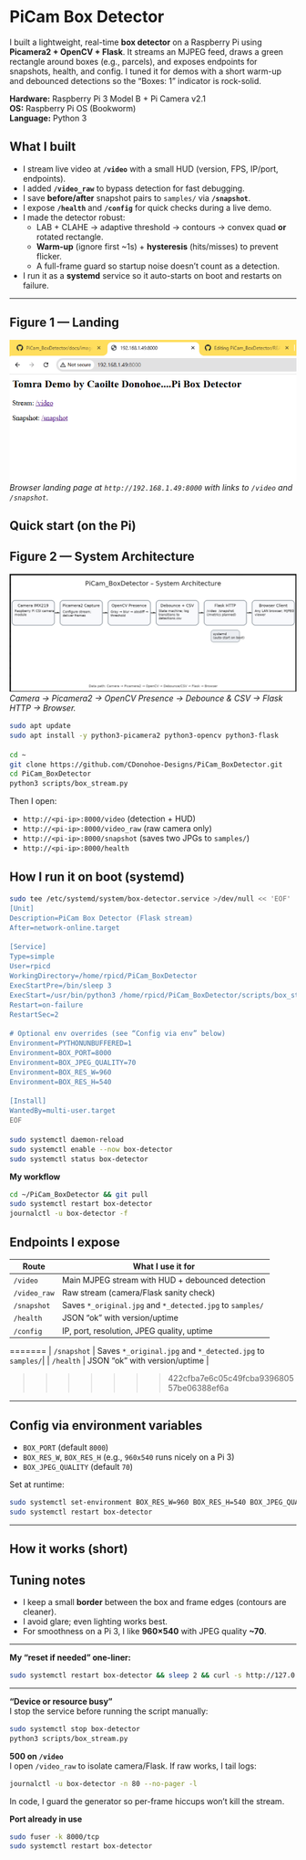 # PiCam Box Detector

I built a lightweight, real-time **box detector** on a Raspberry Pi using **Picamera2 + OpenCV + Flask**. It streams an MJPEG feed, draws a green rectangle around boxes (e.g., parcels), and exposes endpoints for snapshots, health, and config. I tuned it for demos with a short warm-up and debounced detections so the “Boxes: 1” indicator is rock-solid.

**Hardware:** Raspberry Pi 3 Model B + Pi Camera v2.1  
**OS:** Raspberry Pi OS (Bookworm)  
**Language:** Python 3



## What I built

- I stream live video at **`/video`** with a small HUD (version, FPS, IP/port, endpoints).
- I added **`/video_raw`** to bypass detection for fast debugging.
- I save **before/after** snapshot pairs to `samples/` via **`/snapshot`**.
- I expose **`/health`** and **`/config`** for quick checks during a live demo.
- I made the detector robust:
  - LAB + CLAHE → adaptive threshold → contours → convex quad **or** rotated rectangle.
  - **Warm-up** (ignore first ~1s) + **hysteresis** (hits/misses) to prevent flicker.
  - A full-frame guard so startup noise doesn’t count as a detection.
- I run it as a **systemd** service so it auto-starts on boot and restarts on failure.

---
## Figure 1 — Landing

![Figure 1 — Landing](docs/images/01-landing.jpg "Figure 1 — Landing: Browser page at http://<pi-ip>:8000")
*Browser landing page at `http://192.168.1.49:8000` with links to `/video` and `/snapshot`.*
## Quick start (on the Pi)

## Figure 2 — System Architecture

![Figure 2 — System Architecture](docs/images/02-architecture.png "Figure 2 — Architecture: Camera → Picamera2 → OpenCV → Debounce/CSV → Flask → Browser")
*Camera → Picamera2 → OpenCV Presence → Debounce & CSV → Flask HTTP → Browser.*

```bash
sudo apt update
sudo apt install -y python3-picamera2 python3-opencv python3-flask

cd ~
git clone https://github.com/CDonohoe-Designs/PiCam_BoxDetector.git
cd PiCam_BoxDetector
python3 scripts/box_stream.py
```

Then I open:

- `http://<pi-ip>:8000/video` (detection + HUD)  
- `http://<pi-ip>:8000/video_raw` (raw camera only)  
- `http://<pi-ip>:8000/snapshot` (saves two JPGs to `samples/`)  
- `http://<pi-ip>:8000/health`  


## How I run it on boot (systemd)

```bash
sudo tee /etc/systemd/system/box-detector.service >/dev/null << 'EOF'
[Unit]
Description=PiCam Box Detector (Flask stream)
After=network-online.target

[Service]
Type=simple
User=rpicd
WorkingDirectory=/home/rpicd/PiCam_BoxDetector
ExecStartPre=/bin/sleep 3
ExecStart=/usr/bin/python3 /home/rpicd/PiCam_BoxDetector/scripts/box_stream.py
Restart=on-failure
RestartSec=2

# Optional env overrides (see “Config via env” below)
Environment=PYTHONUNBUFFERED=1
Environment=BOX_PORT=8000
Environment=BOX_JPEG_QUALITY=70
Environment=BOX_RES_W=960
Environment=BOX_RES_H=540

[Install]
WantedBy=multi-user.target
EOF

sudo systemctl daemon-reload
sudo systemctl enable --now box-detector
sudo systemctl status box-detector
```

**My workflow**
```bash
cd ~/PiCam_BoxDetector && git pull
sudo systemctl restart box-detector
journalctl -u box-detector -f
```


## Endpoints I expose

| Route        | What I use it for                                       |
|--------------|----------------------------------------------------------|
| `/video`     | Main MJPEG stream with HUD + debounced detection         |
| `/video_raw` | Raw stream (camera/Flask sanity check)                   |
| `/snapshot`  | Saves `*_original.jpg` and `*_detected.jpg` to `samples/`|
| `/health`    | JSON “ok” with version/uptime                            |
| `/config`    | IP, port, resolution, JPEG quality, uptime               |
=======
| `/snapshot`  | Saves `*_original.jpg` and `*_detected.jpg` to `samples/`|
| `/health`    | JSON “ok” with version/uptime                            |
>>>>>>> 422cfba7e6c05c49fcba939680557be06388ef6a

---

## Config via environment variables

- `BOX_PORT` (default `8000`)
- `BOX_RES_W`, `BOX_RES_H` (e.g., `960x540` runs nicely on a Pi 3)
- `BOX_JPEG_QUALITY` (default `70`)

Set at runtime:
```bash
sudo systemctl set-environment BOX_RES_W=960 BOX_RES_H=540 BOX_JPEG_QUALITY=70
sudo systemctl restart box-detector
```
---

## How it works (short)



## Tuning notes

- I keep a small **border** between the box and frame edges (contours are cleaner).
- I avoid glare; even lighting works best.
- For smoothness on a Pi 3, I like **960×540** with JPEG quality **~70**.

---


**My “reset if needed” one-liner:**
```bash
sudo systemctl restart box-detector && sleep 2 && curl -s http://127.0.0.1:8000/health
```

---


**“Device or resource busy”**  
I stop the service before running the script manually:
```bash
sudo systemctl stop box-detector
python3 scripts/box_stream.py
```

**500 on `/video`**  
I open `/video_raw` to isolate camera/Flask. If raw works, I tail logs:
```bash
journalctl -u box-detector -n 80 --no-pager -l
```
In code, I guard the generator so per-frame hiccups won’t kill the stream.

**Port already in use**  
```bash
sudo fuser -k 8000/tcp
sudo systemctl restart box-detector
```
